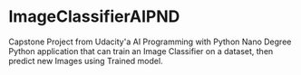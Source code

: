 # ImageClassifierAIPND
 Capstone Project from Udacity'a AI Programming with Python Nano Degree
Python application that can train an Image Classifier on a dataset, then predict new Images using Trained model.
